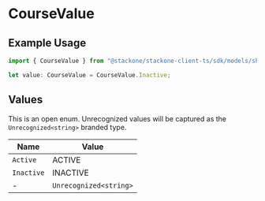 # CourseValue

## Example Usage

```typescript
import { CourseValue } from "@stackone/stackone-client-ts/sdk/models/shared";

let value: CourseValue = CourseValue.Inactive;
```

## Values

This is an open enum. Unrecognized values will be captured as the `Unrecognized<string>` branded type.

| Name                   | Value                  |
| ---------------------- | ---------------------- |
| `Active`               | ACTIVE                 |
| `Inactive`             | INACTIVE               |
| -                      | `Unrecognized<string>` |